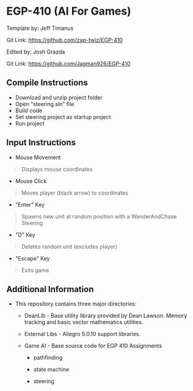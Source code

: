 # EGP-410 (AI For Games) 

Template by: Jeff Timanus

Git Link: https://github.com/zap-twiz/EGP-410

Edited by: Josh Grazda

Git Link: https://github.com/Jagman926/EGP-410

## Compile Instructions
 * Download and unzip project folder
 * Open "steering.sln" file
 * Build code
 * Set steering project as startup project
 * Run project

## Input Instructions
 * Mouse Movement

 > Displays mouse coordinates

 * Mouse Click 

 > Moves player (black arrow) to coordinates

 * "Enter" Key 

 > Spawns new unit at random position with a WanderAndChase Steering

 * "D" Key

 > Deletes random unit (excludes player)

 * "Escape" Key

 > Exits game

## Additional Information
 * This repository contains three major directories:

     * DeanLib - Base utility library provided by Dean Lawson. Memory tracking and basic vector mathematics utilities.

     * External Libs - Allegro 5.0.10 support libraries.

     * Game AI - Base source code for EGP 410 Assignments

         * pathfinding

         * state machine

         * steering
